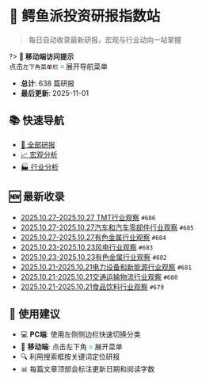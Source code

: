 # 🐊 鳄鱼派投资研报指数站

> 每日自动收录最新研报，宏观与行业动向一站掌握

?> **📱 移动端访问提示**  
点击`左下角菜单栏` <strong><font color="#42B983"> ≡ </font></strong> 展开导航菜单

<!-- stats:start -->

- **总计**: 638 篇研报
- **最后更新**: 2025-11-01

<!-- stats:end -->

## 📚 快速导航
- [📑 全部研报](/全部研报/)
- [📈 宏观分析](/宏观分析/)
- [🏭 行业分析](/行业分析/)

## 🆕 最新收录
- [2025.10.27-2025.10.27 TMT行业观察](全部研报/2025.10.27-2025.10.27%20TMT%E8%A1%8C%E4%B8%9A%E8%A7%82%E5%AF%9F.md) `#686`
- [2025.10.27-2025.10.27汽车和汽车零部件行业观察](全部研报/2025.10.27-2025.10.27%E6%B1%BD%E8%BD%A6%E5%92%8C%E6%B1%BD%E8%BD%A6%E9%9B%B6%E9%83%A8%E4%BB%B6%E8%A1%8C%E4%B8%9A%E8%A7%82%E5%AF%9F.md) `#685`
- [2025.10.27-2025.10.27有色金属行业观察](全部研报/2025.10.27-2025.10.27%E6%9C%89%E8%89%B2%E9%87%91%E5%B1%9E%E8%A1%8C%E4%B8%9A%E8%A7%82%E5%AF%9F.md) `#684`
- [2025.10.23-2025.10.23风电行业观察](全部研报/2025.10.23-2025.10.23%E9%A3%8E%E7%94%B5%E8%A1%8C%E4%B8%9A%E8%A7%82%E5%AF%9F.md) `#683`
- [2025.10.23-2025.10.23有色金属行业观察](全部研报/2025.10.23-2025.10.23%E6%9C%89%E8%89%B2%E9%87%91%E5%B1%9E%E8%A1%8C%E4%B8%9A%E8%A7%82%E5%AF%9F.md) `#682`
- [2025.10.21-2025.10.21电力设备和新能源行业观察](全部研报/2025.10.21-2025.10.21%E7%94%B5%E5%8A%9B%E8%AE%BE%E5%A4%87%E5%92%8C%E6%96%B0%E8%83%BD%E6%BA%90%E8%A1%8C%E4%B8%9A%E8%A7%82%E5%AF%9F.md) `#681`
- [2025.10.21-2025.10.21交通运输物流行业观察](全部研报/2025.10.21-2025.10.21%E4%BA%A4%E9%80%9A%E8%BF%90%E8%BE%93%E7%89%A9%E6%B5%81%E8%A1%8C%E4%B8%9A%E8%A7%82%E5%AF%9F.md) `#680`
- [2025.10.21-2025.10.21食品饮料行业观察](全部研报/2025.10.21-2025.10.21%E9%A3%9F%E5%93%81%E9%A5%AE%E6%96%99%E8%A1%8C%E4%B8%9A%E8%A7%82%E5%AF%9F.md) `#679`

## 🚀 使用建议
- 💻 **PC端**: 使用左侧侧边栏快速切换分类
- 📱 **移动端**: 点击左下角 <strong><font color="#42B983">≡</font></strong> 展开菜单
- 🔍 利用搜索框按关键词定位研报
- 📊 每篇文章顶部会标注更新日期和阅读字数

